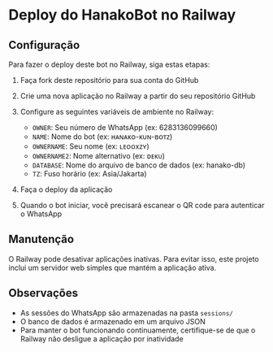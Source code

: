 # Deploy do HanakoBot no Railway

## Configuração

Para fazer o deploy deste bot no Railway, siga estas etapas:

1. Faça fork deste repositório para sua conta do GitHub
2. Crie uma nova aplicação no Railway a partir do seu repositório GitHub
3. Configure as seguintes variáveis de ambiente no Railway:
   - `OWNER`: Seu número de WhatsApp (ex: 6283136099660)
   - `NAME`: Nome do bot (ex: ʜᴀɴᴀᴋᴏ-ᴋᴜɴ-ʙᴏᴛᴢ)
   - `OWNERNAME`: Seu nome (ex: ʟᴇᴏᴏxᴢʏ)
   - `OWNERNAME2`: Nome alternativo (ex: ᴅᴇᴋᴜ)
   - `DATABASE`: Nome do arquivo de banco de dados (ex: hanako-db)
   - `TZ`: Fuso horário (ex: Asia/Jakarta)

4. Faça o deploy da aplicação
5. Quando o bot iniciar, você precisará escanear o QR code para autenticar o WhatsApp

## Manutenção

O Railway pode desativar aplicações inativas. Para evitar isso, este projeto inclui um servidor web simples que mantém a aplicação ativa.

## Observações

- As sessões do WhatsApp são armazenadas na pasta `sessions/`
- O banco de dados é armazenado em um arquivo JSON
- Para manter o bot funcionando continuamente, certifique-se de que o Railway não desligue a aplicação por inatividade